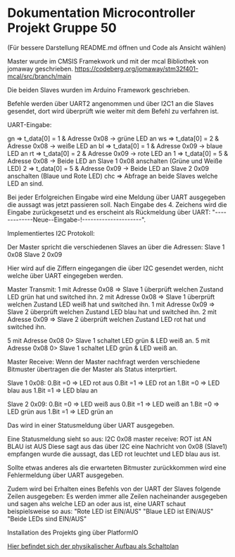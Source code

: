 # Dokumentation Microcontroller Projekt Gruppe 50 
(Für bessere Darstellung README.md öffnen und Code als Ansicht wählen)

Master wurde im CMSIS Framekwork und mit der mcal Bibliothek von jomaway geschrieben. 
https://codeberg.org/jomaway/stm32f401-mcal/src/branch/main

Die beiden Slaves wurden im Arduino Framework geschrieben.


Befehle werden über UART2 angenommen und über I2C1 an die Slaves gesendet, dort wird überprüft wie weiter mit dem Befehl zu verfahren ist.


UART-Eingabe:

gn   =>   t_data[0] = 1 & Adresse 0x08 -> grüne LED an
ws   =>   t_data[0] = 2 & Adresse 0x08 -> weiße LED an
bl   =>   t_data[0] = 1 & Adresse 0x09 -> blaue LED an
rt   =>   t_data[0] = 2 & Adresse 0x09 -> rote LED an
1    =>   t_data[0] = 5 & Adresse 0x08 -> Beide LED an Slave 1 0x08 anschalten (Grüne und Weiße LED)
2    =>   t_data[0] = 5 & Adresse 0x09 -> Beide LED an Slave 2 0x09 anschalten (Blaue und Rote LED)
chc  =>   Abfrage an beide Slaves welche LED an sind.

Bei jeder Erfolgreichen Eingabe wird eine Meldung über UART ausgegeben die aussagt was jetzt passieren soll.
Nach Eingabe des 4. Zeichens wird die Eingabe zurückgesetzt und es erscheint als Rückmeldung über UART: "-------------Neue--Eingabe-!---------------------".


Implementiertes I2C Protokoll:

Der Master spricht die verschiedenen Slaves an über die Adressen: 
Slave 1 0x08 
Slave 2 0x09

Hier wird auf die Ziffern eingegangen die über I2C gesendet werden, nicht welche über UART eingegeben werden.

Master Transmit:
1 mit Adresse 0x08 => Slave 1 überprüft welchen Zustand LED grün hat und switched ihn.
2 mit Adresse 0x08 => Slave 1 überprüft welchen Zustand LED weiß hat und switched ihn.
1 mit Adresse 0x09 => Slave 2 überprüft welchen Zustand LED blau hat und switched ihn.
2 mit Adresse 0x09 => Slave 2 überprüft welchen Zustand LED rot hat und switched ihn.

5 mit Adresse 0x08 0> Slave 1 schaltet LED grün & LED weiß an.
5 mit Adresse 0x08 0> Slave 1 schaltet LED grün & LED weiß an.

Master Receive:
Wenn der Master nachfragt werden verschiedene Bitmuster übertragen die der Master als Status interprtiert.

Slave 1 0x08:
0.Bit =0 => LED rot aus 
0.Bit =1 => LED rot an
1.Bit =0 => LED blau aus
1.Bit =1 => LED blau an


Slave 2 0x09:
0.Bit =0 => LED weiß aus
0.Bit =1 => LED weiß an
1.Bit =0 => LED grün aus
1.Bit =1 => LED grün an

Das wird in einer Statusmeldung über UART ausgegeben.

Eine Statusmeldung sieht so aus:
I2C 0x08 master receive: ROT ist AN BLAU ist AUS
Diese sagt aus das über I2C eine Nachricht von 0x08 (Slave1) empfangen wurde die aussagt, das LED rot leuchtet und LED blau aus ist. 

Sollte etwas anderes als die erwarteten Bitmuster zurückkommen wird eine Fehlermeldung über UART ausgegeben.

Zudem wird bei Erhalten eines Befehls von der UART der Slaves folgende Zeilen ausgegeben:
Es werden immer alle Zeilen nacheinander ausgegeben und sagen ahs welche LED an oder aus ist, eine UART schaut beispielsweise so aus:
"Rote LED ist EIN/AUS"
"Blaue LED ist EIN/AUS"
"Beide LEDs sind EIN/AUS"

Installation des Projekts ging über PlatformIO

[Hier befindet sich der physikalischer Aufbau als Schaltplan](Schaltplan.pdf)
